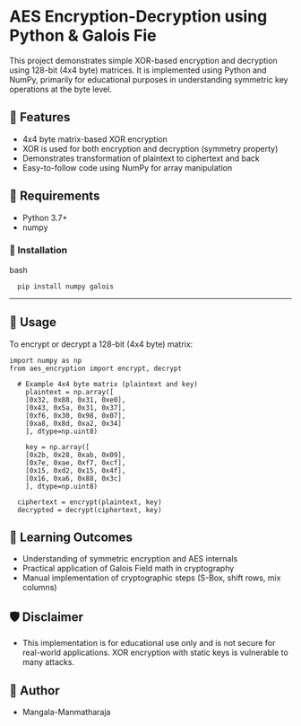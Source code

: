 # AES Encryption-Decryption using Python & Galois Fie

This project demonstrates simple XOR-based encryption and decryption using 128-bit (4x4 byte) matrices. It is implemented using Python and NumPy, primarily for educational purposes in understanding symmetric key operations at the byte level.

## 🔐 Features

- 4x4 byte matrix-based XOR encryption
- XOR is used for both encryption and decryption (symmetry property)
- Demonstrates transformation of plaintext to ciphertext and back
- Easy-to-follow code using NumPy for array manipulation

## 📌 Requirements

- Python 3.7+
- numpy

### 🔧 Installation
  bash
      
      pip install numpy galois

---
## 🚀 Usage
To encrypt or decrypt a 128-bit (4x4 byte) matrix:

    import numpy as np
    from aes_encryption import encrypt, decrypt

      # Example 4x4 byte matrix (plaintext and key)
        plaintext = np.array([
        [0x32, 0x88, 0x31, 0xe0],
        [0x43, 0x5a, 0x31, 0x37],
        [0xf6, 0x30, 0x98, 0x07],
        [0xa8, 0x8d, 0xa2, 0x34]
        ], dtype=np.uint8)

        key = np.array([
        [0x2b, 0x28, 0xab, 0x09],
        [0x7e, 0xae, 0xf7, 0xcf],
        [0x15, 0xd2, 0x15, 0x4f],
        [0x16, 0xa6, 0x88, 0x3c]
        ], dtype=np.uint8)

      ciphertext = encrypt(plaintext, key)
      decrypted = decrypt(ciphertext, key)

## 🧠 Learning Outcomes
-  Understanding of symmetric encryption and AES internals
-  Practical application of Galois Field math in cryptography
-  Manual implementation of cryptographic steps (S-Box, shift rows, mix columns)

## 🛡️ Disclaimer
- This implementation is for educational use only and is not secure for real-world applications. XOR encryption with static keys is vulnerable to many attacks.

## 👤 Author
- Mangala-Manmatharaja

